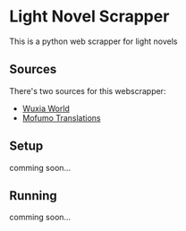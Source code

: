 # Light Novel Scrapper
This is a python web scrapper for light novels

## Sources
There's two sources for this webscrapper:
- [Wuxia World](https://www.wuxiaworld.com/)
- [Mofumo Translations](https://mofumofutranslationblog.wordpress.com/)

## Setup
comming soon...

## Running
comming soon...

